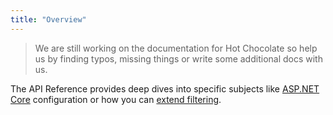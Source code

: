 ```yaml
---
title: "Overview"
---
```


> We are still working on the documentation for Hot Chocolate so help us by finding typos, missing things or write some additional docs with us.

The API Reference provides deep dives into specific subjects like [ASP.NET Core](/docs/hotchocolate/v12/api-reference/aspnetcore) configuration or how you can [extend filtering](/docs/hotchocolate/v12/api-reference/extending-filtering).
